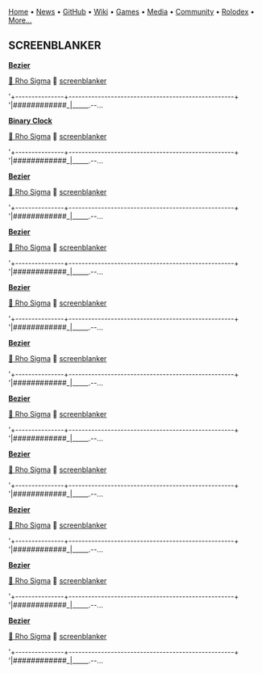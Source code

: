 [Home](https://qb64.com) • [News](news.md) • [GitHub](github.md) • [Wiki](wiki.md) • [Games](games.md) • [Media](media.md) • [Community](community.md) • [Rolodex](rolodex.md) • [More...](more.md)

## SCREENBLANKER

**[Bezier](bezier/index)**

[🐝 Rho Sigma](rho-sigma) 🔗 [screenblanker](screenblanker)

'+---------------+---------------------------------------------------+ '|_######_######_|_____.--...

**[Binary Clock](binary-clock/index)**

[🐝 Rho Sigma](rho-sigma) 🔗 [screenblanker](screenblanker)

'+---------------+---------------------------------------------------+ '|_######_######_|_____.--...

**[Bezier](fractal/index)**

[🐝 Rho Sigma](rho-sigma) 🔗 [screenblanker](screenblanker)

'+---------------+---------------------------------------------------+ '|_######_######_|_____.--...

**[Bezier](kaleidoscope/index)**

[🐝 Rho Sigma](rho-sigma) 🔗 [screenblanker](screenblanker)

'+---------------+---------------------------------------------------+ '|_######_######_|_____.--...

**[Bezier](kaleidoscope-mill/index)**

[🐝 Rho Sigma](rho-sigma) 🔗 [screenblanker](screenblanker)

'+---------------+---------------------------------------------------+ '|_######_######_|_____.--...

**[Bezier](lightning-one/index)**

[🐝 Rho Sigma](rho-sigma) 🔗 [screenblanker](screenblanker)

'+---------------+---------------------------------------------------+ '|_######_######_|_____.--...

**[Bezier](lightning-two/index)**

[🐝 Rho Sigma](rho-sigma) 🔗 [screenblanker](screenblanker)

'+---------------+---------------------------------------------------+ '|_######_######_|_____.--...

**[Bezier](multi-mill/index)**

[🐝 Rho Sigma](rho-sigma) 🔗 [screenblanker](screenblanker)

'+---------------+---------------------------------------------------+ '|_######_######_|_____.--...

**[Bezier](mystify/index)**

[🐝 Rho Sigma](rho-sigma) 🔗 [screenblanker](screenblanker)

'+---------------+---------------------------------------------------+ '|_######_######_|_____.--...

**[Bezier](splines/index)**

[🐝 Rho Sigma](rho-sigma) 🔗 [screenblanker](screenblanker)

'+---------------+---------------------------------------------------+ '|_######_######_|_____.--...

**[Bezier](worms/index)**

[🐝 Rho Sigma](rho-sigma) 🔗 [screenblanker](screenblanker)

'+---------------+---------------------------------------------------+ '|_######_######_|_____.--...
